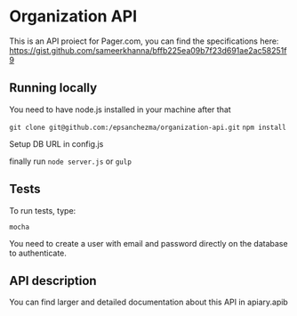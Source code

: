 # Organization API
This is an API proiect for Pager.com, you can find the specifications here: https://gist.github.com/sameerkhanna/bffb225ea09b7f23d691ae2ac58251f9

## Running locally

You need to have node.js installed in your machine after that

`git clone git@github.com:/epsanchezma/organization-api.git`
`npm install`

Setup DB URL in config.js

finally run `node server.js` or `gulp`

## Tests

To run tests, type: 

`mocha`

You need to create a user with email and password directly on the database to authenticate.

## API description

You can find larger and detailed documentation about this API in apiary.apib
